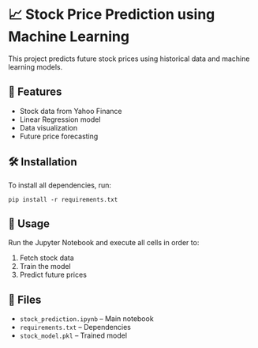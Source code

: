 
# 📈 Stock Price Prediction using Machine Learning

This project predicts future stock prices using historical data and machine learning models.

## 📌 Features
- Stock data from Yahoo Finance
- Linear Regression model
- Data visualization
- Future price forecasting

## 🛠️ Installation
To install all dependencies, run:

    pip install -r requirements.txt

## 🚀 Usage
Run the Jupyter Notebook and execute all cells in order to:
1. Fetch stock data
2. Train the model
3. Predict future prices

## 📁 Files
- `stock_prediction.ipynb` – Main notebook
- `requirements.txt` – Dependencies
- `stock_model.pkl` – Trained model 
